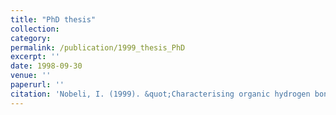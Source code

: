 ```yaml
---
title: "PhD thesis"
collection: 
category: 
permalink: /publication/1999_thesis_PhD
excerpt: ''
date: 1998-09-30
venue: ''
paperurl: ''
citation: 'Nobeli, I. (1999). &quot;Characterising organic hydrogen bonds&quot; <i>PhD thesis; UCL</i>.'
---
```


